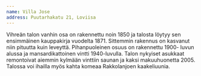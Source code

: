 ```yaml
---
name: Villa Jose
address: Puutarhakatu 21, Loviisa
---
```

Vihreän talon vanhin osa on rakennettu noin 1850 ja talosta löytyy sen ensimmäinen kauppakirja vuodelta 1871. Sittemmin rakennus on kasvanut niin pituutta kuin leveyttä. Pihanpuoleinen osuus on rakennettu 1900- luvun alussa ja mansardikattoinen vintti 1940-luvulla. Talon nykyiset asukkaat remontoivat aiemmin kylmään vinttiin saunan ja kaksi makuuhuonetta 2005. Talossa voi ihailla myös kahta komeaa Rakkolanjoen kaakeliuunia.